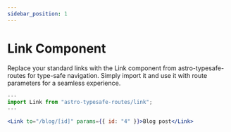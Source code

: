 ```yaml
---
sidebar_position: 1
---
```

# Link Component
Replace your standard links with the Link component from astro-typesafe-routes for type-safe navigation. Simply import it and use it with route parameters for a seamless experience.

```jsx
---
import Link from "astro-typesafe-routes/link";
---

<Link to="/blog/[id]" params={{ id: "4" }}>Blog post</Link>
```